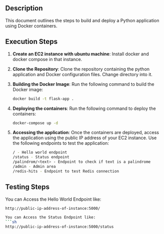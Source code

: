 ## Description

This document outlines the steps to build and deploy a Python application using Docker containers.

## Execution Steps

1. **Create an EC2 instance with ubuntu machine**: Install docker and docker compose in that instance.

1. **Clone the Repository**: Clone the repository containing the python application and Docker configuration files. Change directory into it.

2. **Building the Docker Image**: Run the following command to build the Docker image:
   ```sh
   docker build -t flask-app .
3. **Deploying the containers**: Run the following command to deploy the containers:
   ```sh
   docker-compose up -d
4. **Accessing the application**: Once the containers are deployed, access the application using the public IP address of your EC2 instance. Use the following endpoints to test the application:
   ```sh
   / - Hello world endpoint
   /status - Status endpoint
   /palindrom/<text> - Endpoint to check if text is a palindrome
   /admin - Admin area
   /redis-hits - Endpoint to test Redis connection

## Testing Steps

You can Access the Hello World Endpoint like:
   ```sh
   http://public-ip-address-of-instance:5000/

You can Access the Status Endpoint like:
   ```sh
   http://public-ip-address-of-instance:5000/status
